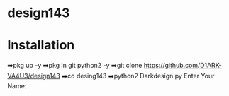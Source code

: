# design143
# Installation
➡️pkg up -y
➡️pkg in git python2 -y
➡️git clone https://github.com/D1ARK-VA4U3/design143
➡️cd desing143
➡️python2 Darkdesign.py
Enter Your Name:

